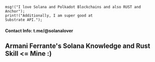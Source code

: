 
<code>msg!("I love Solana and Polkadot Blockchains and also RUST and Anchor");</code>
<br/>
<code>print!("Additionally, I am super good at Substrate API.");</code>
<h4>
  Contact Info: t.me/@solanalover
</h4>

<h2>Armani Ferrante's Solana Knowledge and Rust Skill <= Mine :)</h2>
